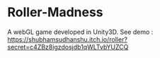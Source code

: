 # Roller-Madness
A webGL game developed in Unity3D.
See demo : https://shubhamsudhanshu.itch.io/roller?secret=c4ZBz8igzdosjdb1qWLTvbYUZCQ
